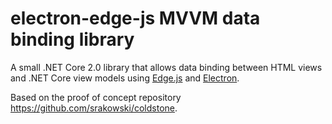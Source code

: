 # electron-edge-js MVVM data binding library
A small .NET Core 2.0 library that allows data binding between HTML views and .NET Core view models using [Edge.js](https://github.com/agracio/electron-edge-js) and [Electron](https://github.com/electron/electron).

Based on the proof of concept repository https://github.com/srakowski/coldstone.